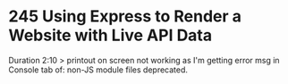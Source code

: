 # 245 Using Express to Render a Website with Live API Data

Duration 2:10 > printout on screen not working as I'm getting error msg in Console tab of: non-JS module files deprecated.
